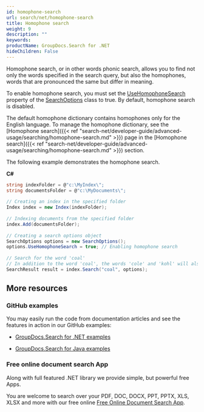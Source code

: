 ```yaml
---
id: homophone-search
url: search/net/homophone-search
title: Homophone search
weight: 9
description: ""
keywords: 
productName: GroupDocs.Search for .NET
hideChildren: False
---
```

Homophone search, or in other words phonic search, allows you to find not only the words specified in the search query, but also the homophones, words that are pronounced the same but differ in meaning.

To enable homophone search, you must set the [UseHomophoneSearch](https://apireference.groupdocs.com/net/search/groupdocs.search.options/searchoptions/properties/usehomophonesearch) property of the [SearchOptions](https://apireference.groupdocs.com/net/search/groupdocs.search.options/searchoptions) class to true. By default, homophone search is disabled.

The default homophone dictionary contains homophones only for the English language. To manage the homophone dictionary, see the [Homophone search]({{< ref "search-net/developer-guide/advanced-usage/searching/homophone-search.md" >}}) page in the [Homophone search]({{< ref "search-net/developer-guide/advanced-usage/searching/homophone-search.md" >}}) section.

The following example demonstrates the homophone search.

**C#**

```csharp
string indexFolder = @"c:\MyIndex\";
string documentsFolder = @"c:\MyDocuments\";
 
// Creating an index in the specified folder
Index index = new Index(indexFolder);
 
// Indexing documents from the specified folder
index.Add(documentsFolder);
 
// Creating a search options object
SearchOptions options = new SearchOptions();
options.UseHomophoneSearch = true; // Enabling homophone search
 
// Search for the word 'coal'
// In addition to the word 'coal', the words 'cole' and 'kohl' will also be found
SearchResult result = index.Search("coal", options);
```

## More resources

### GitHub examples

You may easily run the code from documentation articles and see the features in action in our GitHub examples:

*   [GroupDocs.Search for .NET examples](https://github.com/groupdocs-search/GroupDocs.Search-for-.NET)
    
*   [GroupDocs.Search for Java examples](https://github.com/groupdocs-search/GroupDocs.Search-for-Java)
    

### Free online document search App

Along with full featured .NET library we provide simple, but powerful free Apps.

You are welcome to search over your PDF, DOC, DOCX, PPT, PPTX, XLS, XLSX and more with our free online [Free Online Document Search App](https://products.groupdocs.app/search).
